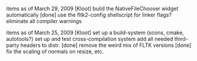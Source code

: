 items as of March 29, 2009  [Kloot]
	build the NativeFileChooser widget automatically [done]
	use the fltk2-config shellscript for linker flags?
	eliminate all compiler warnings

items as of March 25, 2009 [Kloot]
	set up a build-system (scons, cmake, autotools?)
	set up and test cross-compilation system
	add all needed third-party headers to distr. [done]
	remove the weird mix of FLTK versions [done]
	fix the scaling of normals on resize, etc.
